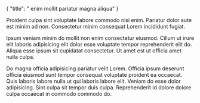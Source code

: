 {
  "title": " enim mollit pariatur magna aliqua"
}

Proident culpa sint voluptate labore commodo nisi enim. Pariatur dolor aute est minim ad non. Consectetur minim consequat Lorem incididunt fugiat.

Ipsum veniam minim do mollit non enim consectetur eiusmod. Cillum ut irure elit laboris adipisicing elit dolor esse voluptate tempor reprehenderit elit do. Aliqua esse ipsum sit cupidatat consectetur. Ut amet est ut officia amet nulla culpa.

Do magna officia adipisicing pariatur velit Lorem. Officia ipsum deserunt officia eiusmod sunt tempor consequat voluptate proident ea occaecat. Quis laboris labore nulla ut qui laboris labore elit. Veniam do esse dolor adipisicing. Sint culpa sit tempor duis culpa. Reprehenderit id dolore dolore culpa occaecat in commodo commodo do.